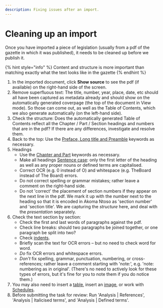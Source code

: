 ```yaml
---
description: Fixing issues after an import.
---
```


# Cleaning up an import

Once you have imported a piece of legislation \(usually from a pdf of the gazette in which it was published\), it needs to be cleaned up before we publish it.

{% hint style="info" %}
Content and structure is more important than matching exactly what the text looks like in the gazette
{% endhint %}

1. In the imported document, click **Show source** to see the pdf \(if available\) on the right-hand side of the screen.
2. Remove superfluous text: The title, number, year, place, date, etc should all have been captured as metadata already and should show on the automatically generated coverpage \(the top of the document in View mode\). So those can come out, as well as the Table of Contents, which we also generate automatically \(on the left-hand side\).
3. Check the structure: Does the automatically generated Table of Contents reflect all the Chapter / Part / Section headings and numbers that are in the pdf?  If there are any differences, investigate and resolve them.
4. Back to the top: Use the [Preface, Long title and Preamble](preface-and-preamble.md) keywords as necessary.
5. Headings
   * Use the [Chapter and Part](chapters.md) keywords as necessary.
   * Make all headings [Sentence case](https://docs.laws.africa/style-guides/south-african-by-laws#what-is-sentence-case): only the first letter of the heading as well as any proper nouns or defined terms are capitalised.
   * Correct OCR \(e.g. 0 instead of O\) and whitespace \(e.g. TheBoard instead of The Board\) errors.
   * Do not correct spelling or grammar mistakes; rather leave a comment on the right-hand side.
   * Do not 'correct' the placement of section numbers if they appear on the next line in the pdf. We mark it up with the number next to the heading so that it is encoded in Akoma Ntoso as 'section number' and 'section title'. We are capturing the _structure_ here, and deal with the _presentation_ separately.
6. Check the text section by section:
   * Check the first and last words of paragraphs against the pdf.
   * Check line breaks: should two paragraphs be joined together, or one paragraph be split into two?
   * Check [indents](indented-lists.md).
   * Briefly scan the text for OCR errors – but no need to check word for word.
   * _Do_ fix OCR errors and whitespace errors.
   * _Don't_ fix spelling, grammar, punctuation, numbering, or cross-references; rather leave a comment starting with 'note:', e.g. 'note: numbering as in original'. \(There's no need to actively look for these types of errors, but it's fine for you to note them if you do notice them.\)
7. You may also need to insert a [table](tables.md), insert an [image](images.md), or work with [Schedules](schedules.md).
8. Before submitting the task for review: Run 'Analysis \| References', 'Analysis \| Italicised terms', and 'Analysis \| Defined terms'.

